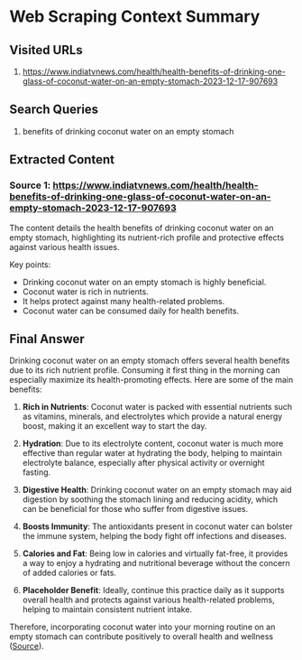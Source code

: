 # Web Scraping Context Summary

## Visited URLs
1. https://www.indiatvnews.com/health/health-benefits-of-drinking-one-glass-of-coconut-water-on-an-empty-stomach-2023-12-17-907693

## Search Queries
1. benefits of drinking coconut water on an empty stomach

## Extracted Content
### Source 1: https://www.indiatvnews.com/health/health-benefits-of-drinking-one-glass-of-coconut-water-on-an-empty-stomach-2023-12-17-907693
The content details the health benefits of drinking coconut water on an empty stomach, highlighting its nutrient-rich profile and protective effects against various health issues.

Key points:
- Drinking coconut water on an empty stomach is highly beneficial.
- Coconut water is rich in nutrients.
- It helps protect against many health-related problems.
- Coconut water can be consumed daily for health benefits.

## Final Answer
Drinking coconut water on an empty stomach offers several health benefits due to its rich nutrient profile. Consuming it first thing in the morning can especially maximize its health-promoting effects. Here are some of the main benefits:

1. **Rich in Nutrients**: Coconut water is packed with essential nutrients such as vitamins, minerals, and electrolytes which provide a natural energy boost, making it an excellent way to start the day.

2. **Hydration**: Due to its electrolyte content, coconut water is much more effective than regular water at hydrating the body, helping to maintain electrolyte balance, especially after physical activity or overnight fasting.

3. **Digestive Health**: Drinking coconut water on an empty stomach may aid digestion by soothing the stomach lining and reducing acidity, which can be beneficial for those who suffer from digestive issues.

4. **Boosts Immunity**: The antioxidants present in coconut water can bolster the immune system, helping the body fight off infections and diseases.

5. **Calories and Fat**: Being low in calories and virtually fat-free, it provides a way to enjoy a hydrating and nutritional beverage without the concern of added calories or fats.

6. **Placeholder Benefit**: Ideally, continue this practice daily as it supports overall health and protects against various health-related problems, helping to maintain consistent nutrient intake.

Therefore, incorporating coconut water into your morning routine on an empty stomach can contribute positively to overall health and wellness ([Source](https://www.indiatvnews.com/health/health-benefits-of-drinking-one-glass-of-coconut-water-on-an-empty-stomach-2023-12-17-907693)).